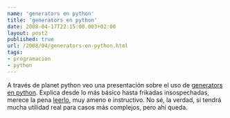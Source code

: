```yaml
---
name: 'generators en python'
title: 'generators en python'
date: 2008-04-17T22:15:00.003+02:00
layout: post2
published: true
url: /2008/04/generators-en-python.html
tags: 
- programacion
- python
---
```


A través de planet python veo una presentación sobre el uso de [generators en python](http://www.dabeaz.com/generators/). Explica desde lo más básico hasta frikadas insospechadas, merece la pena [leerlo](http://www.dabeaz.com/generators/Generators.pdf), muy ameno e instructivo. No sé, la verdad, si tendrá mucha utilidad real para casos más complejos, pero ahí queda.